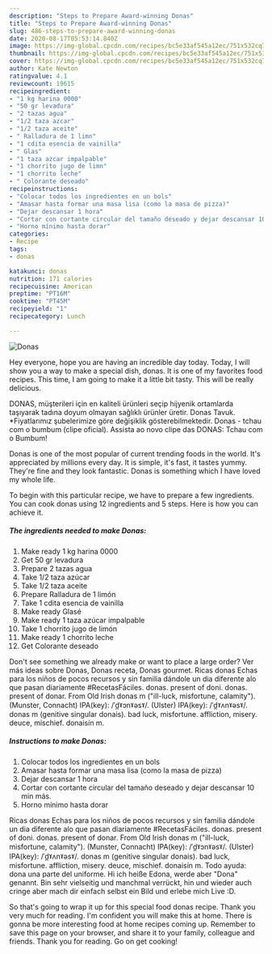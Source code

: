 ```yaml
---
description: "Steps to Prepare Award-winning Donas"
title: "Steps to Prepare Award-winning Donas"
slug: 486-steps-to-prepare-award-winning-donas
date: 2020-08-17T05:53:14.840Z
image: https://img-global.cpcdn.com/recipes/bc5e33af545a12ec/751x532cq70/donas-foto-principal.jpg
thumbnail: https://img-global.cpcdn.com/recipes/bc5e33af545a12ec/751x532cq70/donas-foto-principal.jpg
cover: https://img-global.cpcdn.com/recipes/bc5e33af545a12ec/751x532cq70/donas-foto-principal.jpg
author: Kate Newton
ratingvalue: 4.1
reviewcount: 19615
recipeingredient:
- "1 kg harina 0000"
- "50 gr levadura"
- "2 tazas agua"
- "1/2 taza azcar"
- "1/2 taza aceite"
- " Ralladura de 1 limn"
- "1 cdita esencia de vainilla"
- " Glas"
- "1 taza azcar impalpable"
- "1 chorrito jugo de limn"
- "1 chorrito leche"
- " Colorante deseado"
recipeinstructions:
- "Colocar todos los ingredientes en un bols"
- "Amasar hasta formar una masa lisa (como la masa de pizza)"
- "Dejar descansar 1 hora"
- "Cortar con cortante circular del tamaño deseado y dejar descansar 10 min más."
- "Horno mínimo hasta dorar"
categories:
- Recipe
tags:
- donas

katakunci: donas 
nutrition: 171 calories
recipecuisine: American
preptime: "PT16M"
cooktime: "PT45M"
recipeyield: "1"
recipecategory: Lunch

---
```



![Donas](https://img-global.cpcdn.com/recipes/bc5e33af545a12ec/751x532cq70/donas-foto-principal.jpg)

Hey everyone, hope you are having an incredible day today. Today, I will show you a way to make a special dish, donas. It is one of my favorites food recipes. This time, I am going to make it a little bit tasty. This will be really delicious.

DONAS, müşterileri için en kaliteli ürünleri seçip hijyenik ortamlarda taşıyarak tadına doyum olmayan sağlıklı ürünler üretir. Donas Tavuk. *Fiyatlarımız şubelerimize göre değişiklik gösterebilmektedir. Donas - tchau com o bumbum (clipe oficial). Assista ao novo clipe das DONAS: Tchau com o Bumbum!

Donas is one of the most popular of current trending foods in the world. It's appreciated by millions every day. It is simple, it's fast, it tastes yummy. They're fine and they look fantastic. Donas is something which I have loved my whole life.


To begin with this particular recipe, we have to prepare a few ingredients. You can cook donas using 12 ingredients and 5 steps. Here is how you can achieve it.

<!--inarticleads1-->

##### The ingredients needed to make Donas:

1. Make ready 1 kg harina 0000
1. Get 50 gr levadura
1. Prepare 2 tazas agua
1. Take 1/2 taza azúcar
1. Take 1/2 taza aceite
1. Prepare  Ralladura de 1 limón
1. Take 1 cdita esencia de vainilla
1. Make ready  Glasé
1. Make ready 1 taza azúcar impalpable
1. Take 1 chorrito jugo de limón
1. Make ready 1 chorrito leche
1. Get  Colorante deseado


Don&#39;t see something we already make or want to place a large order? Ver más ideas sobre Donas, Donas receta, Donas gourmet. Ricas donas Echas para los niños de pocos recursos y sin familia dándole un dia diferente alo que pasan diariamente #RecetasFáciles. donas. present of doni. donas. present of donar. From Old Irish donas m (&#34;ill-luck, misfortune, calamity&#34;). (Munster, Connacht) IPA(key): /ˈd̪ˠɔnˠəsˠ/. (Ulster) IPA(key): /ˈd̪ˠʌnˠəsˠ/. donas m (genitive singular donais). bad luck, misfortune. affliction, misery. deuce, mischief. donaisín m. 

<!--inarticleads2-->

##### Instructions to make Donas:

1. Colocar todos los ingredientes en un bols
1. Amasar hasta formar una masa lisa (como la masa de pizza)
1. Dejar descansar 1 hora
1. Cortar con cortante circular del tamaño deseado y dejar descansar 10 min más.
1. Horno mínimo hasta dorar


Ricas donas Echas para los niños de pocos recursos y sin familia dándole un dia diferente alo que pasan diariamente #RecetasFáciles. donas. present of doni. donas. present of donar. From Old Irish donas m (&#34;ill-luck, misfortune, calamity&#34;). (Munster, Connacht) IPA(key): /ˈd̪ˠɔnˠəsˠ/. (Ulster) IPA(key): /ˈd̪ˠʌnˠəsˠ/. donas m (genitive singular donais). bad luck, misfortune. affliction, misery. deuce, mischief. donaisín m. Todo ayuda: dona una parte del uniforme. Hi ich heiße Edona, werde aber &#34;Dona&#34; genannt. Bin sehr vielseitig und manchmal verrückt, hin und wieder auch cringe aber mach dir einfach selbst ein Bild und erlebe mich Live :D. 

So that's going to wrap it up for this special food donas recipe. Thank you very much for reading. I'm confident you will make this at home. There is gonna be more interesting food at home recipes coming up. Remember to save this page on your browser, and share it to your family, colleague and friends. Thank you for reading. Go on get cooking!
